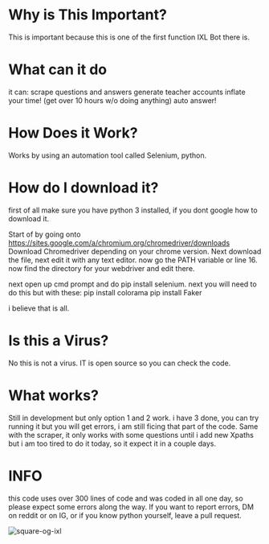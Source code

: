 # Why is This Important?
This is important because this is one of the first function IXL Bot there is.


# What can it do

it can:
scrape questions and answers 
generate teacher accounts
inflate your time! (get over 10 hours w/o doing anything)
auto answer!

# How Does it Work?
Works by using an automation tool called Selenium, python.

# How do I download it?

first of all make sure you have python 3 installed, if you dont google how to download it.

Start of by going onto https://sites.google.com/a/chromium.org/chromedriver/downloads
Download Chromedriver depending on your chrome version.
Next download the file, next edit it with any text editor. 
now go the PATH variable or line 16. now find the directory for your webdriver and edit there. 

next open up cmd prompt and do pip install selenium.
next you will need to do this but with these:
pip install colorama
pip install Faker

i believe that is all.

# Is this a Virus?
No this is not a virus. IT is open source so you can check the code. 

# What works?
Still in development but only option 1 and 2 work. 
i have 3 done, you can try running it but you will get errors, i am still ficing that part of the code.
Same with the scraper, it only works with some questions until i add new Xpaths but i am too tired to do it today, so it expect it in a couple days.

# INFO
this code uses over 300 lines of code and was coded in all one day, so please expect some errors along the way.
If you want to report errors, DM on reddit or on IG, or if you  know python yourself, leave a pull request.

<a><img src="https://i.ibb.co/yN0x0TG/square-og-ixl.png" alt="square-og-ixl" border="0"></a>

